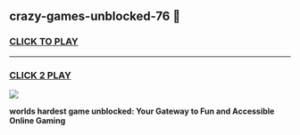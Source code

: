 
## crazy-games-unblocked-76 👋
<h3>
<a href="https://premium.freeplayer.one?title=crazy-games-unblocked-76&ref=14F">CLICK TO PLAY</a></h3>
<hr>

<h3>
<a href="https://premium.freeplayer.one?title=crazy-games-unblocked-76&ref=14F">CLICK 2 PLAY</a>
  
</h3>

<a href="https://premium.freeplayer.one?title=crazy-games-unblocked-76&ref=12F/"><img src="https://clearcache.store/games.png"></a>


**worlds hardest game unblocked: Your Gateway to Fun and Accessible Online Gaming**
